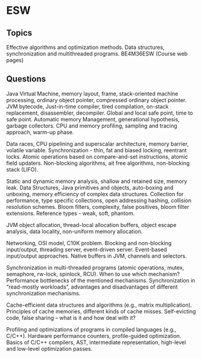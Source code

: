 # ESW

## Topics
Effective algorithms and optimization methods. Data structures, synchronization and multithreaded programs. BE4M36ESW (Course web pages)

## Questions
Java Virtual Machine, memory layout, frame, stack-oriented machine processing, ordinary object pointer, compressed ordinary object pointer. JVM bytecode, Just-in-time compiler, tired compilation, on-stack replacement, disassembler, decompiler. Global and local safe point, time to safe point. Automatic memory Management, generational hypothesis, garbage collectors. CPU and memory profiling, sampling and tracing approach, warm-up phase.

Data races, CPU pipelining and superscalar architecture, memory barrier, volatile variable. Synchronization - thin, fat and biased locking, reentrant locks. Atomic operations based on compare-and-set instructions, atomic field updaters. Non-blocking algorithms, ait free algorithms, non-blocking stack (LIFO).

Static and dynamic memory analysis, shallow and retained size, memory leak. Data Structures, Java primitives and objects, auto-boxing and unboxing, memory efficiency of complex data structures. Collection for performance, type specific collections, open addressing
hashing, collision resolution schemes. Bloom filters, complexity, false positives, bloom filter extensions. Reference types - weak, soft, phantom.

JVM object allocation, thread-local allocation buffers, object escape analysis, data locality, non-uniform memory allocation.

Networking, OSI model, C10K problem. Blocking and non-blocking input/output, threading server, event-driven server. Event-based input/output approaches. Native buffers in JVM, channels and selectors.

Synchronization in multi-threaded programs (atomic operations, mutex, semaphore, rw-lock, spinlock, RCU). When to use which mechanism? Performance bottlenecks of the mentioned mechanisms. Synchronization in “read-mostly workloads”, advantages and disadvantages
of different synchronization mechanisms.

Cache-efficient data structures and algorithms (e.g., matrix multiplication). Principles of cache memories, different kinds of cache misses. Self-evicting code, false sharing – what is it and how deal with it?

Profiling and optimizations of programs in compiled languages (e.g., C/C++). Hardware performance counters, profile-guided optimization. Basics of C/C++ compilers, AST, intermediate representation, high-level and low-level optimization passes.
